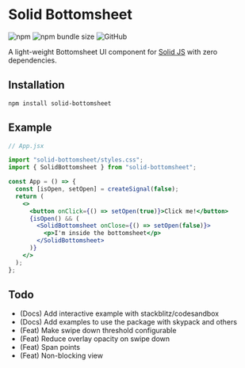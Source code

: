 # Solid Bottomsheet

![npm](https://img.shields.io/npm/v/solid-bottomsheet?flat) ![npm bundle size](https://img.shields.io/bundlephobia/minzip/solid-bottomsheet?flat) ![GitHub](https://img.shields.io/github/license/karthikeyanranasthala/solid-bottomsheet?flat)

A light-weight Bottomsheet UI component for [Solid JS](https://www.solidjs.com/) with zero dependencies.

## Installation

```
npm install solid-bottomsheet
```

## Example

```jsx
// App.jsx

import "solid-bottomsheet/styles.css";
import { SolidBottomsheet } from "solid-bottomsheet";

const App = () => {
  const [isOpen, setOpen] = createSignal(false);
  return (
    <>
      <button onClick={() => setOpen(true)}>Click me!</button>
      {isOpen() && (
        <SolidBottomsheet onClose={() => setOpen(false)}>
          <p>I'm inside the bottomsheet</p>
        </SolidBottomsheet>
      )}
    </>
  );
};
```

## Todo

- (Docs) Add interactive example with stackblitz/codesandbox
- (Docs) Add examples to use the package with skypack and others
- (Feat) Make swipe down threshold configurable
- (Feat) Reduce overlay opacity on swipe down
- (Feat) Span points
- (Feat) Non-blocking view

